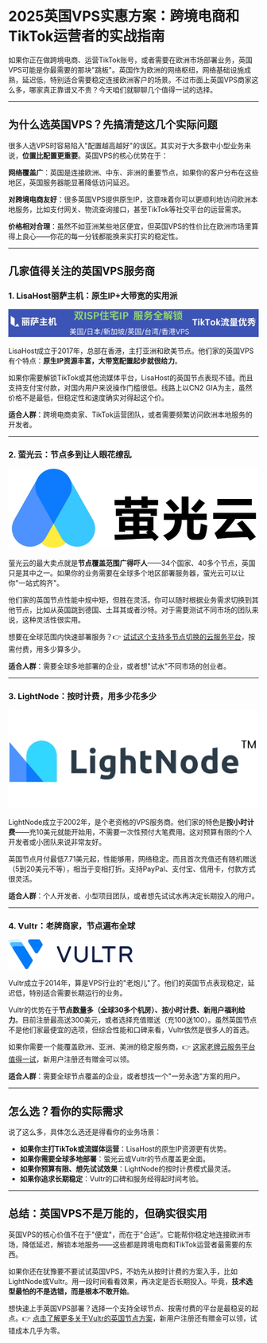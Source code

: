 # 2025英国VPS实惠方案：跨境电商和TikTok运营者的实战指南

如果你正在做跨境电商、运营TikTok账号，或者需要在欧洲市场部署业务，英国VPS可能是你最需要的那块"跳板"。英国作为欧洲的网络枢纽，网络基础设施成熟，延迟低，特别适合需要稳定连接欧洲客户的场景。不过市面上英国VPS商家这么多，哪家真正靠谱又不贵？今天咱们就聊聊几个值得一试的选择。

---

## 为什么选英国VPS？先搞清楚这几个实际问题

很多人选VPS时容易陷入"配置越高越好"的误区。其实对于大多数中小型业务来说，**位置比配置更重要**。英国VPS的核心优势在于：

**网络覆盖广**：英国是连接欧洲、中东、非洲的重要节点，如果你的客户分布在这些地区，英国服务器能显著降低访问延迟。

**对跨境电商友好**：很多英国VPS提供原生IP，这意味着你可以更顺利地访问欧洲本地服务，比如支付网关、物流查询接口，甚至TikTok等社交平台的运营需求。

**价格相对合理**：虽然不如亚洲某些地区便宜，但英国VPS的性价比在欧洲市场里算得上良心——你花的每一分钱都能换来实打实的稳定性。

---

## 几家值得关注的英国VPS服务商

### 1. LisaHost丽萨主机：原生IP+大带宽的实用派

![LisaHost丽萨主机官网界面](image/8419162407256.webp)

LisaHost成立于2017年，总部在香港，主打亚洲和欧美节点。他们家的英国VPS有个特点：**原生IP资源丰富，大带宽配置起步就很给力**。

如果你需要解锁TikTok或其他流媒体平台，LisaHost的英国节点表现不错。而且支持支付宝付款，对国内用户来说操作门槛很低。线路上以CN2 GIA为主，虽然价格不是最低，但稳定性和速度确实对得起这个价。

**适合人群**：跨境电商卖家、TikTok运营团队，或者需要频繁访问欧洲本地服务的开发者。

---

### 2. 萤光云：节点多到让人眼花缭乱

![萤光云全球节点分布图](image/6319189942306926.webp)

萤光云的最大卖点就是**节点覆盖范围广得吓人**——34个国家、40多个节点，英国只是其中之一。如果你的业务需要在全球多个地区部署服务器，萤光云可以让你"一站式购齐"。

他们家的英国节点性能中规中矩，但胜在灵活。你可以随时根据业务需求切换到其他节点，比如从英国跳到德国、土耳其或者沙特。对于需要测试不同市场的团队来说，这种灵活性很实用。

想要在全球范围内快速部署服务？👉 [试试这个支持多节点切换的云服务平台](https://www.vultr.com/?ref=9738262-9J)，按需付费，用多少算多少。

**适合人群**：需要全球多地部署的企业，或者想"试水"不同市场的创业者。

---

### 3. LightNode：按时计费，用多少花多少

![LightNode按时计费模式示意图](image/9687798077.webp)

LightNode成立于2002年，是个老资格的VPS服务商。他们家的特色是**按小时计费**——充10美元就能开始用，不需要一次性预付大笔费用。这对预算有限的个人开发者或小团队来说非常友好。

英国节点月付最低7.71美元起，性能够用，网络稳定。而且首次充值还有随机赠送（5到20美元不等），相当于变相打折。支持PayPal、支付宝、信用卡，付款方式很灵活。

**适合人群**：个人开发者、小型项目团队，或者想先试试水再决定长期投入的用户。

---

### 4. Vultr：老牌商家，节点遍布全球

![Vultr全球数据中心分布](image/290452809082.webp)

Vultr成立于2014年，算是VPS行业的"老炮儿"了。他们的英国节点表现稳定，延迟低，特别适合需要长期运行的业务。

Vultr的优势在于**节点数量多（全球30多个机房）、按小时计费、新用户福利给力**。目前注册最高送300美元，或者选择充值赠送（充100送100）。虽然英国节点不是他们家最便宜的选项，但综合性能和口碑来看，Vultr依然是很多人的首选。

如果你需要一个能覆盖欧洲、亚洲、美洲的稳定服务商，👉 [这家老牌云服务平台值得一试](https://www.vultr.com/?ref=9738262-9J)，新用户注册还有赠金可以领。

**适合人群**：需要全球节点覆盖的企业，或者想找一个"一劳永逸"方案的用户。

---

## 怎么选？看你的实际需求

说了这么多，具体怎么选还是得看你的业务场景：

- **如果你主打TikTok或流媒体运营**：LisaHost的原生IP资源更有优势。
- **如果你需要全球多地部署**：萤光云或Vultr的节点覆盖更全面。
- **如果你预算有限、想先试试效果**：LightNode的按时计费模式最灵活。
- **如果你追求长期稳定**：Vultr的口碑和服务经得起时间考验。

---

## 总结：英国VPS不是万能的，但确实很实用

英国VPS的核心价值不在于"便宜"，而在于"合适"。它能帮你稳定地连接欧洲市场，降低延迟，解锁本地服务——这些都是跨境电商和TikTok运营者最需要的东西。

如果你还在犹豫要不要试试英国VPS，不妨先从按时计费的方案入手，比如LightNode或Vultr。用一段时间看看效果，再决定是否长期投入。毕竟，**技术选型最怕的不是选错，而是根本不敢开始**。

想快速上手英国VPS部署？选择一个支持全球节点、按需付费的平台是最稳妥的起点。👉 [点击了解更多关于Vultr的英国节点方案](https://www.vultr.com/?ref=9738262-9J)，新用户注册还有赠金可以领，试错成本几乎为零。
